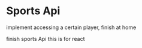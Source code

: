 # Sports Api
implement accessing a certain player, finish at home

finish sports Api
this is for react
<!DOCTYPE html>
<!-- Bucky Roberts -->
<html>
  <head>


  <script src= ./js/react.js></script>
  <script src= ./js/react-dom.js></script>
  <script src= ./js/browser.min.js.js></script>
<div id='root'></div>
<script type="text/babel">
var bacon =React.createClass({
	render: function(){
	return("<p>Hello World</p>");
	}
});
ReactDOM.render(
  <Bacon />,
  document.getElementById('root')
);
</script>




<!DOCTYPE html>
<!-- Bucky  -->
<html>
  <head>


  <script src= ./js/react.js></script>
  <script src= ./js/react-dom.js></script>
  <script src= ./js/browser.min.js.js></script>
<body>
<div id='root'></div>
<script type="text/babel">
var bacon =React.createClass({
	render: function(){
	return("<p>{this.props.title}</p>");
	}
});
ReactDOM.render(
 <div> <Bacon title ='fried' meal='breakfast'/> <Bacon></Bacon></div>,
  document.getElementById('root')
);
</script>
